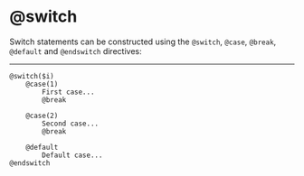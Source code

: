 # @switch

Switch statements can be constructed using the `@switch`, `@case`, `@break`, `@default` and `@endswitch` directives:

---

```blade
@switch($i)
    @case(1)
        First case...
        @break

    @case(2)
        Second case...
        @break

    @default
        Default case...
@endswitch
```
